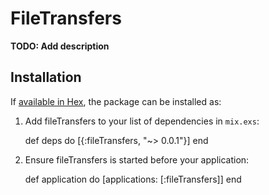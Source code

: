 # FileTransfers

**TODO: Add description**

## Installation

If [available in Hex](https://hex.pm/docs/publish), the package can be installed as:

  1. Add fileTransfers to your list of dependencies in `mix.exs`:

        def deps do
          [{:fileTransfers, "~> 0.0.1"}]
        end

  2. Ensure fileTransfers is started before your application:

        def application do
          [applications: [:fileTransfers]]
        end
